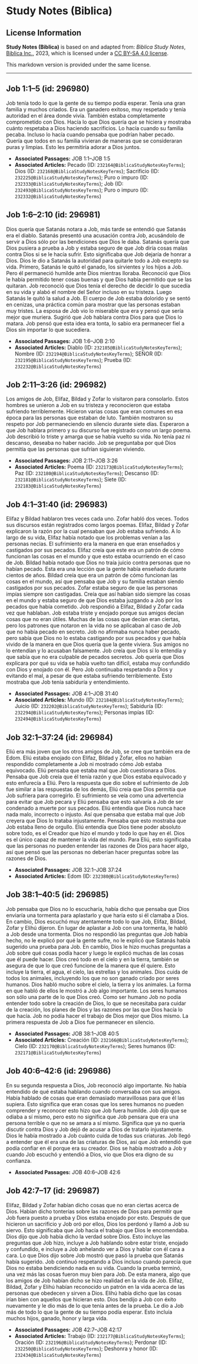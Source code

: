 # Study Notes (Biblica)

## License Information

**Study Notes (Biblica)** is based on and adapted from: _Biblica Study Notes_, [Biblica Inc.](https://www.biblica.com/), 2023, which is licensed under a [CC BY-SA 4.0 license](https://creativecommons.org/licenses/by-sa/4.0/legalcode.en).

This markdown version is provided under the same license.



--------------------------------

## Job 1:1–5 (id: 296980)

Job tenía todo lo que la gente de su tiempo podía esperar. Tenía una gran familia y muchos criados. Era un ganadero exitoso, muy respetado y tenía autoridad en el área donde vivía. También estaba completamente comprometido con Dios. Hacía lo que Dios quería que se hiciera y mostraba cuánto respetaba a Dios haciendo sacrificios. Lo hacía cuando su familia pecaba. Incluso lo hacía cuando pensaba que podrían haber pecado. Quería que todos en su familia vivieran de maneras que se consideraran puras y limpias. Esto les permitiría adorar a Dios juntos.

* **Associated Passages:** JOB 1:1–JOB 1:5
* **Associated Articles:** Pecado (ID: `232164@BiblicaStudyNotesKeyTerms`); Dios (ID: `232168@BiblicaStudyNotesKeyTerms`); Sacrificio (ID: `232225@BiblicaStudyNotesKeyTerms`); Puro o impuro (ID: `232333@BiblicaStudyNotesKeyTerms`); Job (ID: `232493@BiblicaStudyNotesKeyTerms`); Puro o impuro (ID: `232332@BiblicaStudyNotesKeyTerms`)

## Job 1:6–2:10 (id: 296981)

Dios quería que Satanás notara a Job, más tarde se entendió que Satanás era el diablo. Satanás presentó una acusación contra Job, acusándolo de servir a Dios sólo por las bendiciones que Dios le daba. Satanás quería que Dios pusiera a prueba a Job y estaba seguro de que Job diría cosas malas contra Dios si se le hacía sufrir. Esto significaba que Job dejaría de honrar a Dios. Dios le dio a Satanás la autoridad para quitarle todo a Job excepto su vida. Primero, Satanás le quitó el ganado, los sirvientes y los hijos a Job. Pero él permaneció humilde ante Dios mientras lloraba. Reconoció que Dios le había permitido tener cosas buenas y que Dios había permitido que se las quitaran. Job reconoció que Dios tenía el derecho de decidir lo que sucedía en su vida y alabó el nombre del Señor incluso en su tristeza. Luego Satanás le quitó la salud a Job. El cuerpo de Job estaba dolorido y se sentó en cenizas, una práctica común para mostrar que las personas estaban muy tristes. La esposa de Job vio lo miserable que era y pensó que sería mejor que muriera. Sugirió que Job hablara contra Dios para que Dios lo matara. Job pensó que esta idea era tonta, lo sabio era permanecer fiel a Dios sin importar lo que sucediera.

* **Associated Passages:** JOB 1:6–JOB 2:10
* **Associated Articles:** Diablo (ID: `232185@BiblicaStudyNotesKeyTerms`); Nombre (ID: `232194@BiblicaStudyNotesKeyTerms`); SEÑOR (ID: `232195@BiblicaStudyNotesKeyTerms`); Prueba (ID: `232232@BiblicaStudyNotesKeyTerms`)

## Job 2:11–3:26 (id: 296982)

Los amigos de Job, Elifaz, Bildad y Zofar lo visitaron para consolarlo. Estos hombres se unieron a Job en su tristeza y reconocieron que estaba sufriendo terriblemente. Hicieron varias cosas que eran comunes en esa época para las personas que estaban de luto. También mostraron su respeto por Job permaneciendo en silencio durante siete días. Esperaron a que Job hablara primero y su discurso fue registrado como un largo poema. Job describió lo triste y amarga que se había vuelto su vida. No tenía paz ni descanso, deseaba no haber nacido. Job se preguntaba por qué Dios permitía que las personas que sufrían siguieran viviendo.

* **Associated Passages:** JOB 2:11–JOB 3:26
* **Associated Articles:** Poema (ID: `232173@BiblicaStudyNotesKeyTerms`); Paz (ID: `232180@BiblicaStudyNotesKeyTerms`); Descanso (ID: `232181@BiblicaStudyNotesKeyTerms`); Siete (ID: `232183@BiblicaStudyNotesKeyTerms`)

## Job 4:1–31:40 (id: 296983)

Elifaz y Bildad hablaron tres veces cada uno. Zofar habló dos veces. Todos sus discursos están registrados como largos poemas. Elifaz, Bildad y Zofar explicaron la razón por la cual pensaban que Job estaba sufriendo. A lo largo de su vida, Elifaz había notado que los problemas venían a las personas necias. El sufrimiento era la manera en que eran enseñados y castigados por sus pecados. Elifaz creía que este era un patrón de cómo funcionan las cosas en el mundo y que esto estaba ocurriendo en el caso de Job. Bildad había notado que Dios no traía juicio contra personas que no habían pecado. Esta era una lección que la gente había enseñado durante cientos de años. Bildad creía que era un patrón de cómo funcionan las cosas en el mundo, así que pensaba que Job y su familia estaban siendo castigados por sus pecados. Zofar estaba seguro de que las personas impías siempre son castigadas. Creía que así habían sido siempre las cosas en el mundo y estaba seguro de que Dios estaba juzgando a Job por los pecados que había cometido. Job respondió a Elifaz, Bildad y Zofar cada vez que hablaban. Job estaba triste y enojado porque sus amigos decían cosas que no eran útiles. Muchas de las cosas que decían eran ciertas, pero los patrones que notaron en la vida no se aplicaban al caso de Job que no había pecado en secreto. Job no afirmaba nunca haber pecado, pero sabía que Dios no lo estaba castigando por sus pecados y que había vivido de la manera en que Dios quería que la gente viviera. Sus amigos no lo entendían y lo acusaban falsamente. Job creía que Dios sí lo entendía y que sabía que no era culpable de pecados secretos. Job quería que Dios explicara por qué su vida se había vuelto tan difícil, estaba muy confundido con Dios y enojado con él. Pero Job continuaba respetando a Dios y evitando el mal, a pesar de que estaba sufriendo terriblemente. Esto mostraba que Job tenía sabiduría y entendimiento.

* **Associated Passages:** JOB 4:1–JOB 31:40
* **Associated Articles:** Mundo (ID: `232184@BiblicaStudyNotesKeyTerms`); Juicio (ID: `232202@BiblicaStudyNotesKeyTerms`); Sabiduría (ID: `232294@BiblicaStudyNotesKeyTerms`); Personas impías (ID: `232494@BiblicaStudyNotesKeyTerms`)

## Job 32:1–37:24 (id: 296984)

Eliú era más joven que los otros amigos de Job, se cree que también era de Edom. Eliú estaba enojado con Elifaz, Bildad y Zofar, ellos no habían respondido completamente a Job ni mostrado cómo Job estaba equivocado. Eliú pensaba que estaba mal que Job cuestionara a Dios. Pensaba que Job creía que él tenía razón y que Dios estaba equivocado y esto enfurecía a Eliú. Pero la respuesta que dio sobre el sufrimiento de Job fue similar a las respuestas de los demás, Eliú creía que Dios permitía que Job sufriera para corregirlo. El sufrimiento se veía como una advertencia para evitar que Job pecara y Eliú pensaba que esto salvaría a Job de ser condenado a muerte por sus pecados. Eliú entendía que Dios nunca hace nada malo, incorrecto o injusto. Así que pensaba que estaba mal que Job creyera que Dios lo trataba injustamente. Pensaba que esto mostraba que Job estaba lleno de orgullo. Eliú entendía que Dios tiene poder absoluto sobre todo, es el Creador que hizo el mundo y todo lo que hay en él. Dios es el único capaz de mantener la vida del mundo. Para Eliú, esto significaba que las personas no pueden entender las razones de Dios para hacer algo, así que pensó que las personas no deberían hacer preguntas sobre las razones de Dios.

* **Associated Passages:** JOB 32:1–JOB 37:24
* **Associated Articles:** Edom (ID: `232380@BiblicaStudyNotesKeyTerms`)

## Job 38:1–40:5 (id: 296985)

Job pensaba que Dios no lo escucharía, había dicho que pensaba que Dios enviaría una tormenta para aplastarlo y que haría esto si él clamaba a Dios. En cambio, Dios escuchó muy atentamente todo lo que Job, Elifaz, Bildad, Zofar y Elihú dijeron. En lugar de aplastar a Job con una tormenta, le habló a Job desde una tormenta. Dios no respondió las preguntas que Job había hecho, no le explicó por qué la gente sufre, no le explicó que Satanás había sugerido una prueba para Job. En cambio, Dios le hizo muchas preguntas a Job sobre qué cosas podía hacer y luego le explicó muchas de las cosas que él puede hacer. Dios creó todo en el cielo y en la tierra, también se asegura de que lo que creó funcione de la manera que él quiere. Esto incluye la tierra, el agua, el cielo, las estrellas y los animales. Dios cuida de todos los animales, incluyendo los que no son ganado criado por seres humanos. Dios habló mucho sobre el cielo, la tierra y los animales. La forma en que habló de ellos le mostró a Job algo importante. Los seres humanos son sólo una parte de lo que Dios creó. Como ser humano Job no podía entender todo sobre la creación de Dios, lo que se necesitaba para cuidar de la creación, los planes de Dios y las razones por las que Dios hacía lo que hacía. Job no podía hacer el trabajo de Dios mejor que Dios mismo. La primera respuesta de Job a Dios fue permanecer en silencio.

* **Associated Passages:** JOB 38:1–JOB 40:5
* **Associated Articles:** Creación (ID: `232166@BiblicaStudyNotesKeyTerms`); Cielo (ID: `232170@BiblicaStudyNotesKeyTerms`); Seres humanos (ID: `232171@BiblicaStudyNotesKeyTerms`)

## Job 40:6–42:6 (id: 296986)

En su segunda respuesta a Dios, Job reconoció algo importante. No había entendido de qué estaba hablando cuando conversaba con sus amigos. Había hablado de cosas que eran demasiado maravillosas para que él las supiera. Esto significa que eran cosas que los seres humanos no pueden comprender y reconocer esto hizo que Job fuera humilde. Job dijo que se odiaba a sí mismo, pero esto no significa que Job pensara que era una persona terrible o que no se amara a sí mismo. Significa que ya no quería discutir contra Dios y Job dejó de acusar a Dios de tratarlo injustamente. Dios le había mostrado a Job cuánto cuida de todas sus criaturas. Job llegó a entender que él era una de las criaturas de Dios, así que Job entendió que podía confiar en él porque era su creador. Dios se había mostrado a Job y cuando Job escuchó y entendió a Dios, vio que Dios era digno de su confianza.

* **Associated Passages:** JOB 40:6–JOB 42:6

## Job 42:7–17 (id: 296987)

Elifaz, Bildad y Zofar habían dicho cosas que no eran ciertas acerca de Dios. Habían dicho tonterías sobre las razones de Dios para permitir que Job fuera puesto a prueba y Dios estaba enojado por esto. Después de que hicieron un sacrificio y Job oró por ellos, Dios los perdonó y llamó a Job su siervo. Esto significaba que Job hacía el trabajo que Dios le encomendaba. Dios dijo que Job había dicho la verdad sobre Dios. Esto incluye las preguntas que Job hizo, incluye a Job hablando sobre estar triste, enojado y confundido, e incluye a Job anhelando ver a Dios y hablar con él cara a cara. Lo que Dios dijo sobre Job mostró que pasó la prueba que Satanás había sugerido. Job continuó respetando a Dios incluso cuando parecía que Dios no estaba bendiciendo nada en su vida. Cuando la prueba terminó, una vez más las cosas fueron muy bien para Job. De esta manera, algo que los amigos de Job habían dicho se hizo realidad en la vida de Job. Elifaz, Bildad, Zofar y Elihú habían reconocido un patrón en la vida acerca de las personas que obedecen y sirven a Dios. Elihú había dicho que las cosas irían bien con aquellos que hicieran esto. Dios bendijo a Job con éxito nuevamente y le dio más de lo que tenía antes de la prueba. Le dio a Job más de todo lo que la gente de su tiempo podía esperar. Esto incluía muchos hijos, ganado, honor y larga vida.

* **Associated Passages:** JOB 42:7–JOB 42:17
* **Associated Articles:** Trabajo (ID: `232177@BiblicaStudyNotesKeyTerms`); Oración (ID: `232196@BiblicaStudyNotesKeyTerms`); Perdonar (ID: `232250@BiblicaStudyNotesKeyTerms`); Deshonra y honor (ID: `232434@BiblicaStudyNotesKeyTerms`)

